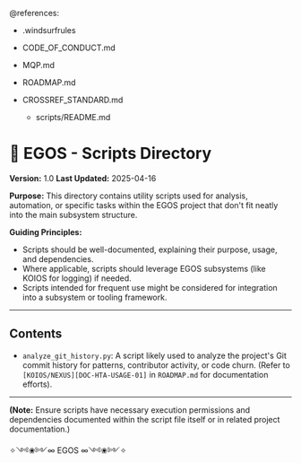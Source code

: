 @references:
- .windsurfrules
- CODE_OF_CONDUCT.md
- MQP.md
- ROADMAP.md
- CROSSREF_STANDARD.md

  - scripts/README.md

# 📜 EGOS - Scripts Directory

**Version:** 1.0
**Last Updated:** 2025-04-16

**Purpose:** This directory contains utility scripts used for analysis, automation, or specific tasks within the EGOS project that don't fit neatly into the main subsystem structure.

**Guiding Principles:**

*   Scripts should be well-documented, explaining their purpose, usage, and dependencies.
*   Where applicable, scripts should leverage EGOS subsystems (like KOIOS for logging) if needed.
*   Scripts intended for frequent use might be considered for integration into a subsystem or tooling framework.

---

## Contents

*   `analyze_git_history.py`: A script likely used to analyze the project's Git commit history for patterns, contributor activity, or code churn. (Refer to `[KOIOS/NEXUS][DOC-HTA-USAGE-01]` in `ROADMAP.md` for documentation efforts).

---

**(Note:** Ensure scripts have necessary execution permissions and dependencies documented within the script file itself or in related project documentation.)

✧༺❀༻∞ EGOS ∞༺❀༻✧